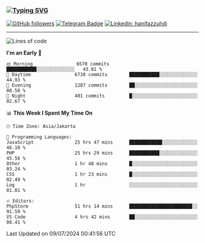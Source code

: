 ### [![Typing SVG](https://readme-typing-svg.herokuapp.com?font=lato&size=22&lines=Hi+There+👋)](https://git.io/typing-svg) 

[![GitHub followers](https://img.shields.io/github/followers/hanifazzuhdi?label=Follow&style=social)](https://github.com/hanifazzuhdi/?tab=follow) 
[![Telegram Badge](https://img.shields.io/badge/-hanif0198-blue?style=social&logo=telegram&link=https://www.t.me/hanif0198/)](https://www.t.me/hanif0198/) 
[![Linkedin: hanifazzuhdi](https://img.shields.io/badge/-hanifazzuhdi-blue?style=flat-square&logo=Linkedin&logoColor=white&link=https://www.linkedin.com/in/hanif-az-zuhdi-69688019b/)](https://www.linkedin.com/in/hanif-az-zuhdi-69688019b/) 

<hr/>

<!--START_SECTION:waka-->
![Lines of code](https://img.shields.io/badge/From%20Hello%20World%20I%27ve%20Written-58.5%20million%20lines%20of%20code-blue)

**I'm an Early 🐤** 

```text
🌞 Morning                6570 commits        ███████████░░░░░░░░░░░░░░   43.81 % 
🌆 Daytime                6738 commits        ███████████░░░░░░░░░░░░░░   44.93 % 
🌃 Evening                1287 commits        ██░░░░░░░░░░░░░░░░░░░░░░░   08.58 % 
🌙 Night                  401 commits         █░░░░░░░░░░░░░░░░░░░░░░░░   02.67 % 
```


📊 **This Week I Spent My Time On** 

```text
🕑︎ Time Zone: Asia/Jakarta

💬 Programming Languages: 
JavaScript               25 hrs 47 mins      ████████████░░░░░░░░░░░░░   46.10 % 
PHP                      25 hrs 29 mins      ███████████░░░░░░░░░░░░░░   45.56 % 
Other                    1 hr 48 mins        █░░░░░░░░░░░░░░░░░░░░░░░░   03.24 % 
CSS                      1 hr 23 mins        █░░░░░░░░░░░░░░░░░░░░░░░░   02.49 % 
Log                      1 hr                ░░░░░░░░░░░░░░░░░░░░░░░░░   01.81 % 

🔥 Editors: 
PhpStorm                 51 hrs 14 mins      ███████████████████████░░   91.59 % 
VS Code                  4 hrs 42 mins       ██░░░░░░░░░░░░░░░░░░░░░░░   08.41 % 
```


 Last Updated on 09/07/2024 00:41:56 UTC
<!--END_SECTION:waka-->
